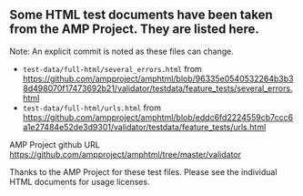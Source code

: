 ##  Some HTML test documents have been taken from the AMP Project. They are listed here.

Note: An explicit commit is noted as these files can change.

* `test-data/full-html/several_errors.html` from https://github.com/ampproject/amphtml/blob/96335e0540532264b3b38d498070f17473692b21/validator/testdata/feature_tests/several_errors.html
* `test-data/full-html/urls.html` from https://github.com/ampproject/amphtml/blob/eddc6fd2224559cb7ccc6a1e27484e52de3d9301/validator/testdata/feature_tests/urls.html

AMP Project github URL https://github.com/ampproject/amphtml/tree/master/validator

Thanks to the AMP Project for these test files. Please see the individual HTML documents for usage licenses.
